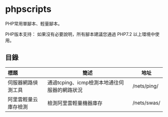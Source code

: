 # phpscripts

PHP常用單腳本、輕量腳本。

PHP版本支持： 如果沒有必要說明，所有腳本建議您通過 PHP7.2 以上環境中使用。



## 目錄

| 標題                 | 簡述                                         | 地址        |
| :------------------- | -------------------------------------------- | ----------- |
| 伺服器網路偵測工具   | 通過tcping、icmp檢測本地通往伺服器的網路狀況 | /nets/ping/ |
| 阿里雲輕量云庫存檢測 | 檢測阿里雲輕量機器庫存                       | /nets/swas/ |



